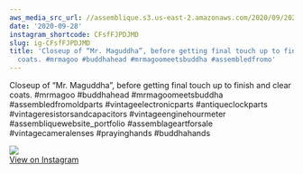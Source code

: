 ```yaml
---
aws_media_src_url: //assemblique.s3.us-east-2.amazonaws.com/2020/09/2020-09-28_21-20-36_UTC.jpg
date: '2020-09-28'
instagram_shortcode: CFsfFJPDJMD
slug: ig-CFsfFJPDJMD
title: 'Closeup of “Mr. Maguddha”, before getting final touch up to finish and clear
  coats. #mrmagoo #buddhahead #mrmagoomeetsbuddha #assembledfromo'
---
```


Closeup of “Mr. Maguddha”, before getting final touch up to finish and clear coats. #mrmagoo #buddhahead #mrmagoomeetsbuddha #assembledfromoldparts #vintageelectronicparts #antiqueclockparts #vintageresistorsandcapacitors #vintageenginehourmeter #assembliquewebsite\_portfolio #assemblageartforsale #vintagecameralenses #prayinghands #buddhahands 

![](//assemblique.s3.us-east-2.amazonaws.com/2020/09/2020-09-28_21-20-36_UTC.jpg)   
[View on Instagram](https://www.instagram.com/p/CFsfFJPDJMD/)